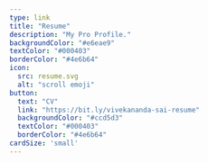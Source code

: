 ```yaml
---
type: link
title: "Resume"
description: "My Pro Profile."
backgroundColor: "#e6eae9"
textColor: "#000403"
borderColor: "#4e6b64"
icon: 
  src: resume.svg
  alt: "scroll emoji"
button: 
  text: "CV"
  link: "https://bit.ly/vivekananda-sai-resume"
  backgroundColor: "#ccd5d3"
  textColor: "#000403"
  borderColor: "#4e6b64"
cardSize: 'small'
---
```

